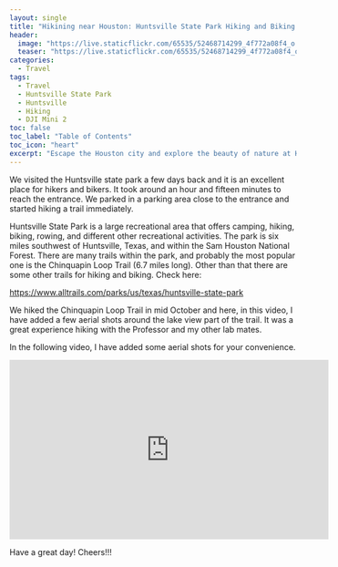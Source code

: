 ```yaml
---
layout: single
title: "Hikining near Houston: Huntsville State Park Hiking and Biking Trail"
header:
  image: "https://live.staticflickr.com/65535/52468714299_4f772a08f4_o.png"
  teaser: "https://live.staticflickr.com/65535/52468714299_4f772a08f4_o.png"
categories:
  - Travel
tags:
  - Travel
  - Huntsville State Park
  - Huntsville
  - Hiking
  - DJI Mini 2
toc: false
toc_label: "Table of Contents"
toc_icon: "heart"
excerpt: "Escape the Houston city and explore the beauty of nature at Huntsville State Park located near Houston. In this post, I add some guidelines to hiking and biking the park's trails, and a drone shot to give you a better view around the lake along the way."
---
```




We visited the Huntsville state park a few days back and it is an excellent place for hikers and bikers. It took around an hour and fifteen minutes to reach the entrance. We parked in a parking area close to the entrance and started hiking a trail immediately.

Huntsville State Park is a large recreational area that offers camping, hiking, biking, rowing, and different other recreational activities. The park is six miles southwest of Huntsville, Texas, and within the Sam Houston National Forest. There are many trails within the park, and probably the most popular one is the Chinquapin Loop Trail (6.7 miles long). Other than that there are some other trails for hiking and biking. Check here: 

https://www.alltrails.com/parks/us/texas/huntsville-state-park 

We hiked the Chinquapin Loop Trail in mid October and here, in this video, I have added a few aerial shots around the lake view part of the trail. It was a great experience hiking with the Professor and my other lab mates.



In the following video, I have added some aerial shots for your convenience.


<iframe src="https://www.youtube.com/embed/2pr7g9ghsec" width="560" height="315" frameborder="0"> </iframe>
<br/>

Have a great day! Cheers!!!
<!--stackedit_data:
eyJoaXN0b3J5IjpbLTY3MTI5MTQyLDIxMDM5OTM0NzBdfQ==
-->
